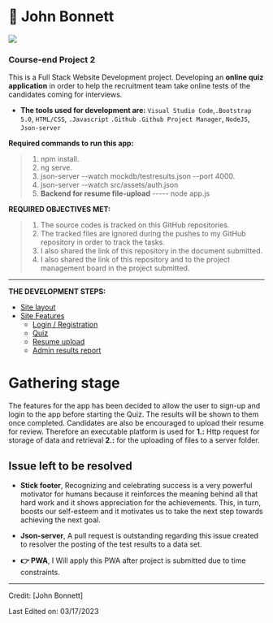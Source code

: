 # 🤵 John Bonnett

<p align="center">

![](https://camo.githubusercontent.com/992babdffd8c74a1502de375fbdf7e4d54773242/68747470733a2f2f6d656469612e67697068792e636f6d2f6d656469612f53576f536b4e36447854737a71494b4571762f67697068792e676966)

### Course-end Project 2

This is a Full Stack Website Development project. Developing an **online quiz application** in order to help the recruitment team take online tests of the candidates coming for interviews.

- **The tools used for development are:** ```Visual Studio Code```,```.Bootstrap 5.0```, ```HTML/CSS```, ```.Javascript``` ```.Github``` ```.Github Project Manager```, ```NodeJS```, ```Json-server```

**Required commands to run this app:**

  > 1. npm install.
  > 2. ng serve.
  > 3. json-server --watch mockdb/testresults.json  --port 4000.
  > 4. json-server --watch src/assets/auth.json
  > 5. **Backend for resume file-upload** -----  node app.js

**REQUIRED OBJECTIVES MET:**

  > 1. The source codes is tracked on this GitHub repositories.
  > 2. The tracked files are ignored during the pushes to my GitHub repository in order to track the tasks.
  > 3. I also shared the link of this repository in the document submitted.
  > 4. I also shared the link of this repository and to the project management board in the project  submitted.

---

**THE DEVELOPMENT STEPS:**

- [Site layout](#markdown)
- [Site Features](#markdown-syntax-extensions)
  - [Login / Registration](#markdown-extended-mde)
  - [Quiz](#markdown-extended-mde)
  - [Resume upload](#multimarkdown-mmd)
  - [Admin results report](#markdown-extended-mde)

# Gathering stage

 The features for the app has been decided to allow the user to sign-up and login to the app before starting the Quiz. The results will be shown to them once completed. Candidates are also be encouraged to upload their resume for review. Therefore an executable platform is used for **1.:** Http request for storage of data and retrieval **2.:** for the uploading of files to a server folder.

## Issue left to be resolved

- **Stick footer**, Recognizing and celebrating success is a very powerful motivator for humans because it reinforces
   the meaning behind all that hard work and it shows appreciation for
   the achievements. This, in turn, boosts our self-esteem and it
   motivates us to take the next step towards achieving the next goal.

- **Json-server**, A pull request is outstanding regarding this issue created to resolver the posting of the test results to a data set.<!--START_SECTION:waka-->

- **👉 PWA**, I Will apply this PWA after project is submitted due to time constraints.

---

Credit: [John Bonnett]

Last Edited on: 03/17/2023
